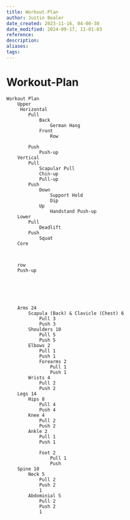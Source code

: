 ```yaml
---
title: Workout-Plan
author: Justin Bealer
date_created: 2023-11-16, 04-00-30
date_modified: 2024-09-17, 11-01-03
reference: 
description: 
aliases: 
tags: 
---
```

# Workout-Plan
    Workout Plan
        Upper
         Horizontal 
            Pull
                Back
                    German Hang
                Front
                    Row
                
            Push
                Push-up
        Vertical 
            Pull
                Scapular Pull
                Chin-up
                Pull-up
            Push
                Down
                    Support Hold
                    Dip
                Up
                    Handstand Push-up
        Lower
            Pull 
                Deadlift
            Push
                Squat
        Core
        
        
        
        row
        Push-up
        
        
        
        
        
        
        Arms 24
            Scapula (Back) & Clavicle (Chest) 6
                Pull 3
                Push 3
            Shoulders 10
                Pull 5
                Push 5
            Elbows 2
                Pull 1
                Push 1
                Forearms 2
                    Pull 1
                    Push 1
            Wrists 4
                Pull 2
                Push 2
        Legs 14
            Hips 8
                Pull 4
                Push 4
            Knee 4
                Pull 2
                Push 2
            Ankle 2
                Pull 1
                Push 1
                
                Foot 2
                    Pull 1
                    Push 
        Spine 10
            Neck 5
                Pull 2
                Push 2
                1
            Abdominial 5
                Pull 2
                Push 2
                1
